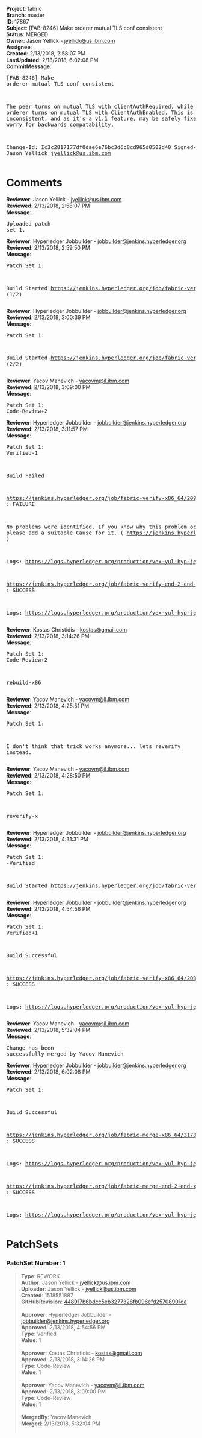 <strong>Project</strong>: fabric<br><strong>Branch</strong>: master<br><strong>ID</strong>: 17867<br><strong>Subject</strong>: [FAB-8246] Make orderer mutual TLS conf consistent<br><strong>Status</strong>: MERGED<br><strong>Owner</strong>: Jason Yellick - jyellick@us.ibm.com<br><strong>Assignee</strong>:<br><strong>Created</strong>: 2/13/2018, 2:58:07 PM<br><strong>LastUpdated</strong>: 2/13/2018, 6:02:08 PM<br><strong>CommitMessage</strong>:<br><pre>[FAB-8246] Make orderer mutual TLS conf consistent

The peer turns on mutual TLS with clientAuthRequired, while the orderer
turns on mutual TLS with ClientAuthEnabled.  This is inconsistent, and
as it's a v1.1 feature, may be safely fixed without worry for backwards
compatability.

Change-Id: Ic3c2817177df0dae6e76bc3d6c8cd965d0502d40
Signed-off-by: Jason Yellick <jyellick@us.ibm.com>
</pre><h1>Comments</h1><strong>Reviewer</strong>: Jason Yellick - jyellick@us.ibm.com<br><strong>Reviewed</strong>: 2/13/2018, 2:58:07 PM<br><strong>Message</strong>: <pre>Uploaded patch set 1.</pre><strong>Reviewer</strong>: Hyperledger Jobbuilder - jobbuilder@jenkins.hyperledger.org<br><strong>Reviewed</strong>: 2/13/2018, 2:59:50 PM<br><strong>Message</strong>: <pre>Patch Set 1:

Build Started https://jenkins.hyperledger.org/job/fabric-verify-x86_64/20914/ (1/2)</pre><strong>Reviewer</strong>: Hyperledger Jobbuilder - jobbuilder@jenkins.hyperledger.org<br><strong>Reviewed</strong>: 2/13/2018, 3:00:39 PM<br><strong>Message</strong>: <pre>Patch Set 1:

Build Started https://jenkins.hyperledger.org/job/fabric-verify-end-2-end-x86_64/12594/ (2/2)</pre><strong>Reviewer</strong>: Yacov Manevich - yacovm@il.ibm.com<br><strong>Reviewed</strong>: 2/13/2018, 3:09:00 PM<br><strong>Message</strong>: <pre>Patch Set 1: Code-Review+2</pre><strong>Reviewer</strong>: Hyperledger Jobbuilder - jobbuilder@jenkins.hyperledger.org<br><strong>Reviewed</strong>: 2/13/2018, 3:11:57 PM<br><strong>Message</strong>: <pre>Patch Set 1: Verified-1

Build Failed 

https://jenkins.hyperledger.org/job/fabric-verify-x86_64/20914/ : FAILURE

No problems were identified. If you know why this problem occurred, please add a suitable Cause for it. ( https://jenkins.hyperledger.org/job/fabric-verify-x86_64/20914/ )

Logs: https://logs.hyperledger.org/production/vex-yul-hyp-jenkins-3/fabric-verify-x86_64/20914

https://jenkins.hyperledger.org/job/fabric-verify-end-2-end-x86_64/12594/ : SUCCESS

Logs: https://logs.hyperledger.org/production/vex-yul-hyp-jenkins-3/fabric-verify-end-2-end-x86_64/12594</pre><strong>Reviewer</strong>: Kostas Christidis - kostas@gmail.com<br><strong>Reviewed</strong>: 2/13/2018, 3:14:26 PM<br><strong>Message</strong>: <pre>Patch Set 1: Code-Review+2

rebuild-x86</pre><strong>Reviewer</strong>: Yacov Manevich - yacovm@il.ibm.com<br><strong>Reviewed</strong>: 2/13/2018, 4:25:51 PM<br><strong>Message</strong>: <pre>Patch Set 1:

I don't think that trick works anymore... lets reverify instead.</pre><strong>Reviewer</strong>: Yacov Manevich - yacovm@il.ibm.com<br><strong>Reviewed</strong>: 2/13/2018, 4:28:50 PM<br><strong>Message</strong>: <pre>Patch Set 1:

reverify-x</pre><strong>Reviewer</strong>: Hyperledger Jobbuilder - jobbuilder@jenkins.hyperledger.org<br><strong>Reviewed</strong>: 2/13/2018, 4:31:31 PM<br><strong>Message</strong>: <pre>Patch Set 1: -Verified

Build Started https://jenkins.hyperledger.org/job/fabric-verify-x86_64/20917/</pre><strong>Reviewer</strong>: Hyperledger Jobbuilder - jobbuilder@jenkins.hyperledger.org<br><strong>Reviewed</strong>: 2/13/2018, 4:54:56 PM<br><strong>Message</strong>: <pre>Patch Set 1: Verified+1

Build Successful 

https://jenkins.hyperledger.org/job/fabric-verify-x86_64/20917/ : SUCCESS

Logs: https://logs.hyperledger.org/production/vex-yul-hyp-jenkins-3/fabric-verify-x86_64/20917</pre><strong>Reviewer</strong>: Yacov Manevich - yacovm@il.ibm.com<br><strong>Reviewed</strong>: 2/13/2018, 5:32:04 PM<br><strong>Message</strong>: <pre>Change has been successfully merged by Yacov Manevich</pre><strong>Reviewer</strong>: Hyperledger Jobbuilder - jobbuilder@jenkins.hyperledger.org<br><strong>Reviewed</strong>: 2/13/2018, 6:02:08 PM<br><strong>Message</strong>: <pre>Patch Set 1:

Build Successful 

https://jenkins.hyperledger.org/job/fabric-merge-x86_64/3178/ : SUCCESS

Logs: https://logs.hyperledger.org/production/vex-yul-hyp-jenkins-3/fabric-merge-x86_64/3178

https://jenkins.hyperledger.org/job/fabric-merge-end-2-end-x86_64/1853/ : SUCCESS

Logs: https://logs.hyperledger.org/production/vex-yul-hyp-jenkins-3/fabric-merge-end-2-end-x86_64/1853</pre><h1>PatchSets</h1><h3>PatchSet Number: 1</h3><blockquote><strong>Type</strong>: REWORK<br><strong>Author</strong>: Jason Yellick - jyellick@us.ibm.com<br><strong>Uploader</strong>: Jason Yellick - jyellick@us.ibm.com<br><strong>Created</strong>: 1518551887<br><strong>GitHubRevision</strong>: [448917b6bdcc5eb3277328fb096efd25708901da](https://github.com/hyperledger/fabric/commit/448917b6bdcc5eb3277328fb096efd25708901da)<br><br><strong>Approver</strong>: Hyperledger Jobbuilder - jobbuilder@jenkins.hyperledger.org<br><strong>Approved</strong>: 2/13/2018, 4:54:56 PM<br><strong>Type</strong>: Verified<br><strong>Value</strong>: 1<br><br><strong>Approver</strong>: Kostas Christidis - kostas@gmail.com<br><strong>Approved</strong>: 2/13/2018, 3:14:26 PM<br><strong>Type</strong>: Code-Review<br><strong>Value</strong>: 1<br><br><strong>Approver</strong>: Yacov Manevich - yacovm@il.ibm.com<br><strong>Approved</strong>: 2/13/2018, 3:09:00 PM<br><strong>Type</strong>: Code-Review<br><strong>Value</strong>: 1<br><br><strong>MergedBy</strong>: Yacov Manevich<br><strong>Merged</strong>: 2/13/2018, 5:32:04 PM<br><br></blockquote>